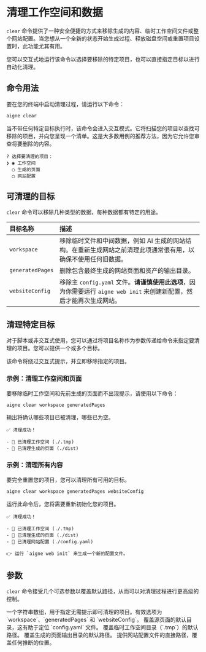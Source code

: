 # 清理工作空间和数据

`clear` 命令提供了一种安全便捷的方式来移除生成的内容、临时工作空间文件或整个网站配置。当您想从一个全新的状态开始生成过程、释放磁盘空间或重置项目设置时，此功能尤其有用。

您可以交互式地运行该命令以选择要移除的特定项目，也可以直接指定目标以进行自动化清理。

## 命令用法

要在您的终端中启动清理过程，请运行以下命令：

```bash
aigne clear
```

当不带任何特定目标执行时，该命令会进入交互模式。它将扫描您的项目以查找可移除的项目，并向您呈现一个清单。这是大多数用例的推荐方法，因为它允许您审查将要删除的内容。

```text
? 选择要清理的项目：
❯ ◉ 工作空间
  ◯ 生成的页面
  ◯ 网站配置
```

## 可清理的目标

`clear` 命令可以移除几种类型的数据，每种数据都有特定的用途。

| 目标名称 | 描述 |
| :--- | :--- |
| `workspace` | 移除临时文件和中间数据，例如 AI 生成的网站结构。在重新生成网站之前清理此项通常很有用，以确保不使用任何旧数据。 |
| `generatedPages` | 删除包含最终生成的网站页面和资产的输出目录。 |
| `websiteConfig` | 移除主 `config.yaml` 文件。**请谨慎使用此选项**，因为你需要运行 `aigne web init` 来创建新配置，然后才能再次生成网站。 |

## 清理特定目标

对于脚本或非交互式使用，您可以通过将项目名称作为参数传递给命令来指定要清理的项目。您可以提供一个或多个目标。

该命令将绕过交互式提示，并立即移除指定的项目。

### 示例：清理工作空间和页面

要移除临时工作空间和先前生成的页面而不出现提示，请使用以下命令：

```bash title="Terminal"
aigne clear workspace generatedPages
```

输出将确认哪些项目已被清理，哪些已为空。

```text
✅ 清理成功！

- 🧹 已清理工作空间 (./.tmp)
- 🧹 已清理生成的页面 (./dist)
```

### 示例：清理所有内容

要完全重置您的项目，您可以清理所有可用的目标。

```bash title="Terminal"
aigne clear workspace generatedPages websiteConfig
```

运行此命令后，您将需要重新初始化您的项目。

```text
✅ 清理成功！

- 🧹 已清理工作空间 (./.tmp)
- 🧹 已清理生成的页面 (./dist)
- 🧹 已清理网站配置 (./config.yaml)

👉 运行 `aigne web init` 来生成一个新的配置文件。
```

## 参数

`clear` 命令接受几个可选参数以覆盖默认路径，从而可以对清理过程进行更高级的控制。

<x-field-group>
  <x-field data-name="targets" data-type="array">
    <x-field-desc markdown="true">一个字符串数组，用于指定无需提示即可清理的项目。有效选项为 `workspace`、`generatedPages` 和 `websiteConfig`。</x-field-desc>
  </x-field>
  <x-field data-name="pagesDir" data-type="string">
    <x-field-desc markdown="true">覆盖源页面的默认目录，这有助于定位 `config.yaml` 文件。</x-field-desc>
  </x-field>
  <x-field data-name="tmpDir" data-type="string">
    <x-field-desc markdown="true">覆盖临时工作空间目录（`.tmp`）的默认路径。</x-field-desc>
  </x-field>
  <x-field data-name="outputDir" data-type="string">
    <x-field-desc markdown="true">覆盖生成的页面输出目录的默认路径。</x-field-desc>
  </x-field>
  <x-field data-name="configPath" data-type="string">
    <x-field-desc markdown="true">提供网站配置文件的直接路径，覆盖任何推断的位置。</x-field-desc>
  </x-field>
</x-field-group>